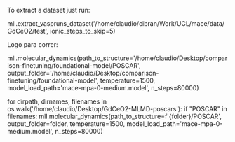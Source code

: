 To extract a dataset just run:

mll.extract_vaspruns_dataset('/home/claudio/cibran/Work/UCL/mace/data/GdCeO2/test', ionic_steps_to_skip=5)

Logo para correr:

mll.molecular_dynamics(path_to_structure='/home/claudio/Desktop/comparison-finetuning/foundational-model/POSCAR', output_folder='/home/claudio/Desktop/comparison-finetuning/foundational-model', temperature=1500, model_load_path='mace-mpa-0-medium.model', n_steps=80000)


for dirpath, dirnames, filenames in os.walk('/home/claudio/Desktop/GdCeO2-MLMD-poscars'):
    if "POSCAR" in filenames:
        mll.molecular_dynamics(path_to_structure=f'{folder}/POSCAR', output_folder=folder, temperature=1500, model_load_path='mace-mpa-0-medium.model', n_steps=80000)
